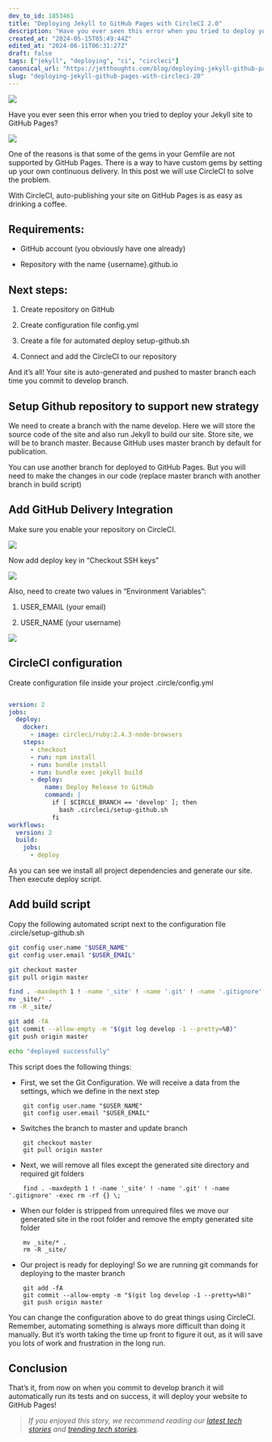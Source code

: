 ```yaml
---
dev_to_id: 1853461
title: "Deploying Jekyll to GitHub Pages with CircleCI 2.0"
description: "Have you ever seen this error when you tried to deploy your Jekyll site to GitHub Pages?    One of..."
created_at: "2024-05-15T05:49:44Z"
edited_at: "2024-06-11T06:31:27Z"
draft: false
tags: ["jekyll", "deploying", "ci", "circleci"]
canonical_url: "https://jetthoughts.com/blog/deploying-jekyll-github-pages-with-circleci-20/"
slug: "deploying-jekyll-github-pages-with-circleci-20"
---
```

![](https://raw.githubusercontent.com/jetthoughts/jetthoughts.github.io/master/static/assets/img/blog/deploying-jekyll-github-pages-with-circleci-20/file_0.jpeg)

Have you ever seen this error when you tried to deploy your Jekyll site to GitHub Pages?

![](https://raw.githubusercontent.com/jetthoughts/jetthoughts.github.io/master/static/assets/img/blog/deploying-jekyll-github-pages-with-circleci-20/file_1.jpeg)

One of the reasons is that some of the gems in your Gemfile are not supported by GitHub Pages. There is a way to have custom gems by setting up your own continuous delivery. In this post we will use CircleCI to solve the problem.

With CircleCI, auto-publishing your site on GitHub Pages is as easy as drinking a coffee.

## Requirements:

* GitHub account (you obviously have one already)

* Repository with the name {username}.github.io

## Next steps:

 1. Create repository on GitHub

 2. Create configuration file config.yml

 3. Create a file for automated deploy setup-github.sh

 4. Connect and add the CircleCI to our repository

And it’s all! Your site is auto-generated and pushed to master branch each time you commit to develop branch.

## **Setup Github repository to support new strategy**

We need to create a branch with the name develop. Here we will store the source code of the site and also run Jekyll to build our site. Store site, we will be to branch master. Because GitHub uses master branch by default for publication.

You can use another branch for deployed to GitHub Pages. But you will need to make the changes in our code (replace master branch with another branch in build script)

## Add GitHub Delivery Integration

Make sure you enable your repository on CircleCI.

![](https://raw.githubusercontent.com/jetthoughts/jetthoughts.github.io/master/static/assets/img/blog/deploying-jekyll-github-pages-with-circleci-20/file_2.jpeg)

Now add deploy key in “Checkout SSH keys”

![](https://raw.githubusercontent.com/jetthoughts/jetthoughts.github.io/master/static/assets/img/blog/deploying-jekyll-github-pages-with-circleci-20/file_3.jpeg)

Also, need to create two values in “Environment Variables”:

 1. USER_EMAIL (your email)

 2. USER_NAME (your username)

![](https://raw.githubusercontent.com/jetthoughts/jetthoughts.github.io/master/static/assets/img/blog/deploying-jekyll-github-pages-with-circleci-20/file_4.jpeg)

## CircleCI configuration

Create configuration file inside your project .circle/config.yml

```yaml

version: 2
jobs:
  deploy:
    docker:
      - image: circleci/ruby:2.4.3-node-browsers
    steps:
      - checkout
      - run: npm install
      - run: bundle install
      - run: bundle exec jekyll build
      - deploy:
          name: Deploy Release to GitHub
          command: |
            if [ $CIRCLE_BRANCH == 'develop' ]; then
              bash .circleci/setup-github.sh
            fi
workflows:
  version: 2
  build:
    jobs:
      - deploy
```

As you can see we install all project dependencies and generate our site. Then execute deploy script.

## Add build script

Copy the following automated script next to the configuration file .circle/setup-github.sh

```bash
git config user.name "$USER_NAME"
git config user.email "$USER_EMAIL"

git checkout master
git pull origin master

find . -maxdepth 1 ! -name '_site' ! -name '.git' ! -name '.gitignore' -exec rm -rf {} \;
mv _site/* .
rm -R _site/

git add -fA
git commit --allow-empty -m "$(git log develop -1 --pretty=%B)"
git push origin master

echo "deployed successfully"
```

This script does the following things:

* First, we set the Git Configuration. We will receive a data from the settings, which we define in the next step
```
    git config user.name "$USER_NAME"
    git config user.email "$USER_EMAIL"
```
* Switches the branch to master and update branch
```
    git checkout master
    git pull origin master
```
* Next, we will remove all files except the generated site directory and required git folders
```
    find . -maxdepth 1 ! -name '_site' ! -name '.git' ! -name '.gitignore' -exec rm -rf {} \;
```
* When our folder is stripped from unrequired files we move our generated site in the root folder and remove the empty generated site folder
```
    mv _site/* .
    rm -R _site/
```
* Our project is ready for deploying! So we are running git commands for deploying to the master branch
```
    git add -fA
    git commit --allow-empty -m "$(git log develop -1 --pretty=%B)"
    git push origin master
```
You can change the configuration above to do great things using CircleCI. Remember, automating something is always more difficult than doing it manually. But it’s worth taking the time up front to figure it out, as it will save you lots of work and frustration in the long run.

## Conclusion

That’s it, from now on when you commit to develop branch it will automatically run its tests and on success, it will deploy your website to GitHub Pages!
>  *If you enjoyed this story, we recommend reading our [latest tech stories](https://jtway.co) and [trending tech stories](https://jtway.co/trending).*

